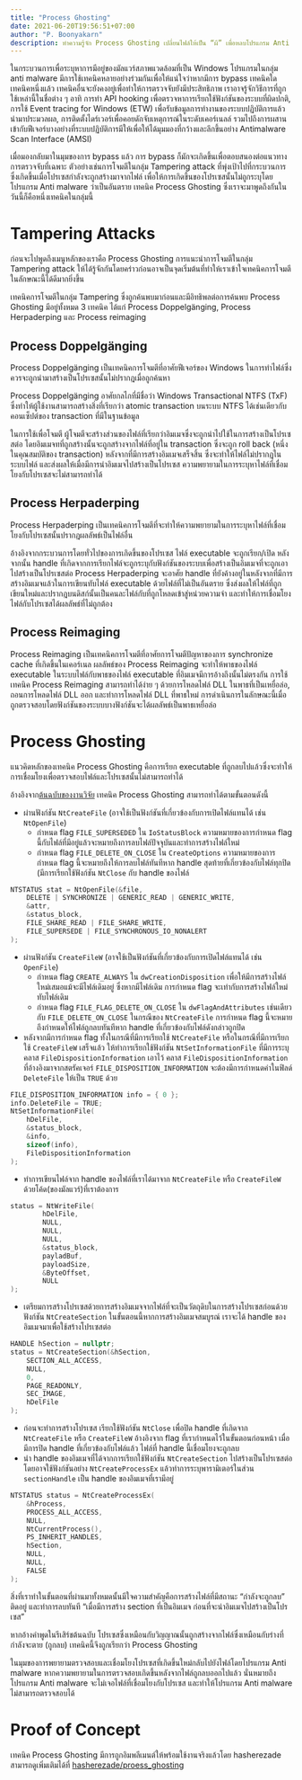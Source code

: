 ```yaml
---
title: "Process Ghosting"
date: 2021-06-20T19:56:51+07:00
author: "P. Boonyakarn"
description: ทำความรู้จัก Process Ghosting เปลี่ยนไฟล์ให้เป็น “ผี” เพื่อหลบโปรแกรม Anti Malware
---
```


ในกระบวนการเพื่อระบุหาการมีอยู่ของมัลแวร์สภาพแวดล้อมที่เป็น Windows โปรแกรมในกลุ่ม anti malware มีการใช้เทคนิคหลายอย่างร่วมกันเพื่อให้แน่ใจว่าหากมีการ bypass เทคนิคใดเทคนิคหนึ่งแล้ว เทคนิคอื่นจะยังคงอยู่เพื่อทำให้การตรวจจับยังมีประสิทธิภาพ เราอาจรู้จักวิธีการที่ถูกใช้เหล่านี้ในชื่อต่าง ๆ อาทิ การทำ API hooking เพื่อตรวจหาการเรียกใช้ฟังก์ชันของระบบที่ผิดปกติ, การใช้ Event tracing for Windows (ETW) เพื่อรับข้อมูลการทำงานของระบบปฏิบัติการแล้วนำมาประมวลผล, การติดตั้งไดร์เวอร์เพื่อคอยดักจับเหตุการณ์ในระดับเคอร์เนลล์ รวมไปถึงการผสานเข้ากับฟีเจอร์บางอย่างที่ระบบปฏิบัติการมีให้เพื่อให้ได้มุมมองที่กว้างและลึกขึ้นอย่าง Antimalware Scan Interface (AMSI)

เมื่อมองกลับมาในมุมของการ bypass แล้ว การ bypass ก็มักจะเกิดขึ้นเพื่อตอบสนองต่อแนวทางการตรวจจับที่เฉพาะ ตัวอย่างเช่นการโจมตีในกลุ่ม Tampering attack ที่พุ่งเป้าไปที่กระบวนการซึ่งเกิดขึ้นเมื่อโปรเซสกำลังจะถูกสร้างมาจากไฟล์ เพื่อให้การเกิดขึ้นของโปรเซสนั้นไม่ถูกระบุโดยโปรแกรม Anti malware ว่าเป็นอันตราย เทคนิค Process Ghosting ซึ่งเราจะมาพูดถึงกันในวันนี้ก็คือหนึ่งเทคนิคในกลุ่มนี้

# Tampering Attacks

ก่อนจะไปพูดถึงเมนูหลักของเราคือ Process Ghosting การแนะนำการโจมตีในกลุ่ม Tampering attack ให้ได้รู้จักกันโดยคร่าวก่อนอาจเป็นจุดเริ่มต้นที่ทำให้เราเข้าใจเทคนิคการโจมตีในลักษณะนี้ได้ดีมากยิ่งขึ้น

เทคนิคการโจมตีในกลุ่ม Tampering ซึ่งถูกค้นพบมาก่อนและมีอิทธิพลต่อการค้นพบ Process Ghosting มีอยู่ทั้งหมด 3 เทคนิค ได้แก่ Process Doppelgänging, Process Herpaderping และ Process reimaging

## Process Doppelgänging

Process Doppelgänging เป็นเทคนิคการโจมตีที่อาศัยฟีเจอร์ของ Windows ในการทำไฟล์ซึ่งควรจะถูกนำมาสร้างเป็นโปรเซสนั้นไม่ปรากฎเมื่อถูกค้นหา

Process Doppelgänging อาศัยกลไกที่มีชื่อว่า Windows Transactional NTFS (TxF) ซึ่งทำให้ผู้ใช้งานสามารถสร้างสิ่งที่เรียกว่า atomic transaction บนระบบ NTFS ได้เช่นเดียวกับคอนเซ็ปต์ของ transaction ที่มีในฐานข้อมูล

ในการใช้เพื่อโจมตี ผู้โจมตีจะสร้างส่วนของไฟล์ที่เรียกว่าอิมเมจซึ่งจะถูกนำไปใช้ในการสร้างเป็นโปรเซสต่อ โดยอิมเมจทที่ถูกสร้างนั้นจะถูกสร้างจากไฟล์ที่อยู่ใน transaction ซึ่งจะถูก roll back (หนึ่งในคุณสมบัติของ transaction) หลังจากที่มีการสร้างอิมเมจเสร็จสิ้น ซึ่งจะทำให้ไฟล์ไม่ปรากฎในระบบไฟล์ และส่งผลให้เมื่อมีการนำอิมเมจไปสร้างเป็นโปรเซส ความพยายามในการระบุหาไฟล์ที่เชื่อมโยงกับโปรเซสจะไม่สามารถทำได้

## Process Herpaderping

Process Herpaderping เป็นเทคนิคการโจมตีที่จะทำให้ความพยายามในการระบุหาไฟล์ที่เชื่อมโยงกับโปรเซสนั้นปรากฎผลลัพธ์เป็นไฟล์อื่น

อ้างอิงจากกระบวนการโดยทั่วไปของการเกิดขึ้นของโปรเซส ไฟล์ executable จะถูกเรียก/เปิด หลังจากนั้น handle ที่เกิดจากการเรียกไฟล์จะถูกระบุกับฟังก์ชันของระบบเพื่อสร้างเป็นอิมเมจที่จะถูกเอาไปสร้างเป็นโปรเซสต่อ Process Herpaderping จะอาศัย handle ที่ยังค้างอยู่ในหลังจากที่มีการสร้างอิมเมจแล้วในการเขียนทับไฟล์ executable ด้วยไฟล์ที่ไม่เป็นอันตราย ซึ่งส่งผลให้ไฟล์ที่ถูกเขียนใหม่และปรากฎบนดิสก์นั้นเป็นคนละไฟล์กับที่ถูกโหลดเข้าสู่หน่วยความจำ และทำให้การเชื่อมโยงไฟล์กับโปรเซสได้ผลลัพธ์ที่ไม่ถูกต้อง

## Process Reimaging

Process Reimaging เป็นเทคนิคการโจมตีที่อาศัยการโจมตีปัญหาของการ synchronize cache ที่เกิดขึ้นในเคอร์เนล ผลลัพธ์ของ Process Reimaging จะทำให้พาธของไฟล์ executable ในระบบไฟล์กับพาธของไฟล์ executable ที่อิมเมจมีการอ้างถึงนั้นไม่ตรงกัน การใช้เทคนิค Process Reimaging สามารถทำได้ง่าย ๆ ด้วยการโหลดไฟล์ DLL ในพาธที่เป็นเหยื่อล่อ, ถอนการโหลดไฟล์ DLL ออก และทำการโหลดไฟล์ DLL ที่พาธใหม่ การดำเนินการในลักษณะนี้เมื่อถูกตรวจสอบโดยฟังก์ชันของระบบบางฟังก์ชันจะได้ผลลัพธ์เป็นพาธเหยื่อล่อ

# Process Ghosting

แนวคิดหลักของเทคนิค Process Ghosting คือการเรียก executable ที่ถูกลบไปแล้วซึ่งจะทำให้การเชื่อมโยงเพื่อตรวจสอบไฟล์และโปรเซสนั้นไม่สามารถทำได้

อ้างอิงจาก[ต้นฉบับของงานวิจัย](https://www.elastic.co/blog/process-ghosting-a-new-executable-image-tampering-attack) เทคนิค Process Ghosting สามารถทำได้ตามขั้นตอนดังนี้

- ผ่านฟังก์ชัน `NtCreateFile` (อาจใช้เป็นฟังก์ชันที่เกี่ยวข้องกับการเปิดไฟล์แทนได้ เช่น `NtOpenFile`)
    - กำหนด flag `FILE_SUPERSEDED` ใน `IoStatusBlock` ความหมายของการกำหนด flag นี้กับไฟล์ที่มีอยู่แล้วจะหมายถึงการลบไฟล์ปัจจุบันและทำการสร้างไฟล์ใหม่
    - กำหนด flag `FILE_DELETE_ON_CLOSE` ใน `CreateOptions` ความหมายของการกำหนด flag นี้จะหมายถึงให้การลบไฟล์ทันทีหาก handle สุดท้ายที่เกี่ยวข้องกับไฟล์ทุกปิด (มีการเรียกใช้ฟังก์ชัน `NtClose` กับ handle ของไฟล์

```c
NTSTATUS stat = NtOpenFile(&file, 
    DELETE | SYNCHRONIZE | GENERIC_READ | GENERIC_WRITE,
    &attr, 
    &status_block, 
    FILE_SHARE_READ | FILE_SHARE_WRITE,
    FILE_SUPERSEDE | FILE_SYNCHRONOUS_IO_NONALERT
);
```

- ผ่านฟังก์ชัน `CreateFileW` (อาจใช้เป็นฟังก์ชันที่เกี่ยวข้องกับการเปิดไฟล์แทนได้ เช่น `OpenFile`)
    - กำหนด flag `CREATE_ALWAYS` ใน `dwCreationDisposition` เพื่อให้มีการสร้างไฟล์ใหม่เสมอแม้จะมีไฟล์เดิมอยู่ ซึ่งหากมีไฟล์เดิม การกำหนด flag จะเท่ากับการสร้างไฟล์ใหม่ทับไฟล์เดิม
    - กำหนด flag `FILE_FLAG_DELETE_ON_CLOSE` ใน `dwFlagAndAttributes` เช่นเดียวกับ `FILE_DELETE_ON_CLOSE` ในกรณีของ `NtCreateFile` การกำหนด flag นี้จะหมายถึงกำหนดให้ไฟล์ถูกลบทันทีหาก handle ที่เกี่ยวข้องกับไฟล์ดังกล่าวถูกปิด
- หลังจากมีการกำหนด flag ทั้งในกรณีที่มีการเรียกใช้ `NtCreateFile` หรือในกรณีที่มีการเรียกใช้ `CreateFileW` เสร็จแล้ว ให้ทำการเรียกใช้ฟังก์ชัน `NtSetInformationFile` ที่มีการระบุคลาส `FileDispositionInformation` เอาไว้ คลาส `FileDispositionInformation` ที่อ้างอิงมาจากสตรัคเจอร์ `FILE_DISPOSITION_INFORMATION` จะต้องมีการกำหนดค่าในฟิลด์ `DeleteFile` ให้เป็น `TRUE` ด้วย

```c
FILE_DISPOSITION_INFORMATION info = { 0 };
info.DeleteFile = TRUE;
NtSetInformationFile(
    hDelFile,
    &status_block,
    &info,
    sizeof(info),
    FileDispositionInformation
);
```

- ทำการเขียนไฟล์จาก handle ของไฟล์ที่เราได้มาจาก `NtCreateFile` หรือ `CreateFileW` ด้วยโค้ด(ของมัลแวร์)ที่เราต้องการ

```c
status = NtWriteFile(
        hDelFile,
        NULL,
        NULL,
        NULL, 
        &status_block,
        payladBuf, 
        payloadSize,
        &ByteOffset,
        NULL
);
```

- เตรียมการสร้างโปรเซสด้วยการสร้างอิมเมจจากไฟล์ที่จะเป็นวัตถุดิบในการสร้างโปรเซสก่อนด้วยฟังก์ชัน `NtCreateSection` ในขั้นตอนนี้หากการสร้างอิมเมจสมบูรณ์ เราจะได้ handle ของอิมเมจมาเพื่อใช้สร้างโปรเซสต่อ

```c
HANDLE hSection = nullptr;
status = NtCreateSection(&hSection,
    SECTION_ALL_ACCESS,
    NULL,
    0,
    PAGE_READONLY,
    SEC_IMAGE,
    hDelFile
);
```

- ก่อนจะทำการสร้างโปรเซส เรียกใช้ฟังก์ชัน `NtClose` เพื่อปิด handle ที่เกิดจาก `NtCreateFile` หรือ `CreateFileW` อ้างอิงจาก flag ที่เรากำหนดไว้ในขั้นตอนก่อนหน้า เมื่อมีการปิด handle ที่เกี่ยวข้องกับไฟล์แล้ว ไฟล์ที่ handle นี้เชื่อมโยงจะถูกลบ
- นำ handle ของอิมเมจที่ได้จากการเรียกใช้ฟังก์ชัน `NtCreateSection` ไปสร้างเป็นโปรเซสต่อ โดยอาจใช้ฟังก์ชันอย่าง `NtCreateProcessEx` แล้วทำการระบุพารามิเตอร์ในส่วน `sectionHandle` เป็น handle ของอิมเมจที่เรามีอยู่

```c
NTSTATUS status = NtCreateProcessEx(
    &hProcess,
    PROCESS_ALL_ACCESS,
    NULL,
    NtCurrentProcess(),
    PS_INHERIT_HANDLES,
    hSection,
    NULL,
    NULL,
    FALSE
);
```

สิ่งที่เราทำในขั้นตอนที่ผ่านมาทั้งหมดนั้นมีใจความสำคัญคือการสร้างไฟล์ที่มีสถานะ “กำลังจะถูกลบ” ติดอยู่ และทำการลบทันที “เมื่อมีการสร้าง section ที่เป็นอิมเมจ ก่อนที่จะนำอิมเมจไปสร้างเป็นโปรเซส”

หากอ้างคำพูดในรีเสิร์ชต้นฉบับ โปรเซสซึ่งเหมือนกับวิญญาณนั้นถูกสร้างจากไฟล์ซึ่งเหมือนกับร่างที่กำลังจะตาย (ถูกลบ) เทคนิคนี้จึงถูกเรียกว่า Process Ghosting

ในมุมของการพยายามตรวจสอบและเชื่อมโยงโปรเซสที่เกิดขึ้นใหม่กลับไปยังไฟล์โดยโปรแกรม Anti malware หากความพยายามในการตรวจสอบเกิดขึ้นหลังจากไฟล์ถูกลบออกไปแล้ว นั่นหมายถึงโปรแกรม Anti malware จะไม่เจอไฟล์ที่เชื่อมโยงกับโปรเซส และทำให้โปรแกรม Anti malware ไม่สามารถตรวจสอบได้

# Proof of Concept

เทคนิค Process Ghosting มีการถูกอิมพลีเมนต์ให้พร้อมใช้งานจริงแล้วโดย hasherezade สามารถดูเพิ่มเติมได้ที่ [hasherezade/proess_ghosting](https://github.com/hasherezade/process_ghosting)